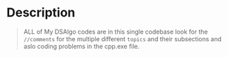 # Description
> ALL of My DSAlgo codes are in this single codebase
look for the `//comments` for the multiple different `topics` and their subsections and aslo coding problems in the cpp.exe file.
